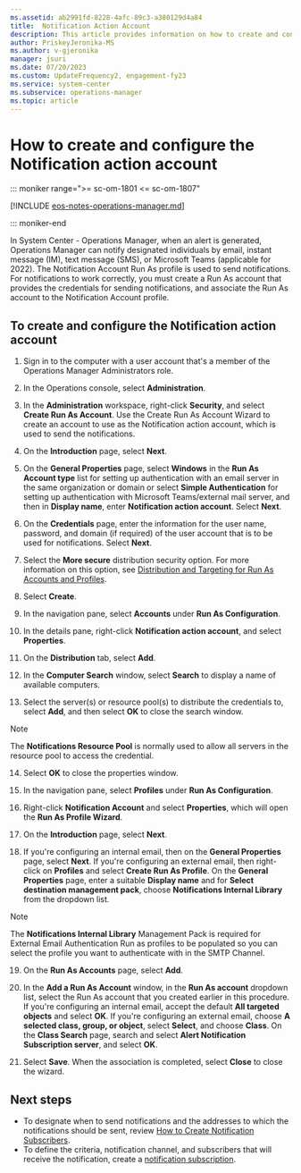 ```yaml
---
ms.assetid: ab2991fd-8228-4afc-89c3-a380129d4a84
title:  Notification Action Account
description: This article provides information on how to create and configure the notification action account.
author: PriskeyJeronika-MS
ms.author: v-gjeronika
manager: jsuri
ms.date: 07/20/2023
ms.custom: UpdateFrequency2, engagement-fy23
ms.service: system-center
ms.subservice: operations-manager
ms.topic: article
---
```


# How to create and configure the Notification action account

::: moniker range=">= sc-om-1801 <= sc-om-1807"

[!INCLUDE [eos-notes-operations-manager.md](../includes/eos-notes-operations-manager.md)]

::: moniker-end

In System Center - Operations Manager, when an alert is generated, Operations Manager can notify designated individuals by email, instant message (IM), text message (SMS), or Microsoft Teams (applicable for 2022). The Notification Account Run As profile is used to send notifications. For notifications to work correctly, you must create a Run As account that provides the credentials for sending notifications, and associate the Run As account to the Notification Account profile.  

## To create and configure the Notification action account  

1.  Sign in to the computer with a user account that's a member of the Operations Manager Administrators role.  

2.  In the Operations console, select **Administration**.  

3.  In the **Administration** workspace, right-click **Security**, and select **Create Run As Account**. Use the Create Run As Account Wizard to create an account to use as the Notification action account, which is used to send the notifications.  

4.  On the **Introduction** page, select **Next**.  

5.  On the **General Properties** page, select **Windows** in the **Run As Account type** list for setting up authentication with an email server in the same organization or domain or select **Simple Authentication** for setting up authentication with Microsoft Teams/external mail server, and then in **Display name**, enter **Notification action account**. Select **Next**.  

6.  On the **Credentials** page, enter the information for the user name, password, and domain (if required) of the user account that is to be used for notifications. Select **Next**.  

7.  Select the **More secure** distribution security option. For more information on this option, see [Distribution and Targeting for Run As Accounts and Profiles](manage-security-dist-target-runas-profiles.md).  

8.  Select **Create**.  

9. In the navigation pane, select **Accounts** under **Run As Configuration**.  

10. In the details pane, right-click **Notification action account**, and select **Properties**.  

11. On the **Distribution** tab, select **Add**.  

12. In the **Computer Search** window, select **Search** to display a name of available computers.  

13. Select the server(s) or resource pool(s) to distribute the credentials to, select **Add**, and then select **OK** to close the search window.  
> [!NOTE]
> The **Notifications Resource Pool** is normally used to allow all servers in the resource pool to access the credential.

14. Select **OK** to close the properties window.  

15. In the navigation pane, select **Profiles** under **Run As Configuration**.  

16. Right-click **Notification Account** and select **Properties**, which will open the **Run As Profile Wizard**.  

17. On the **Introduction** page, select **Next**.  

1. If you're configuring an internal email, then on the **General Properties** page, select **Next**. If you're configuring an external email, then right-click on **Profiles** and select **Create Run As Profile**. On the **General Properties** page, enter a suitable **Display name** and for **Select destination management pack**, choose **Notifications Internal Library** from the dropdown list.
> [!NOTE]
> The **Notifications Internal Library** Management Pack is required for External Email Authentication Run as profiles to be populated so you can select the profile you want to authenticate with in the SMTP Channel.

19. On the **Run As Accounts** page, select **Add**.  

20. In the **Add a Run As Account** window, in the **Run As account** dropdown list,  select the Run As account that you created earlier in this procedure. If you're configuring an internal email, accept the default **All targeted objects** and select **OK**. If you're configuring an external email, choose **A selected class, group, or object**, select **Select**, and choose **Class**. On the **Class Search** page, search and select **Alert Notification Subscription server**, and select **OK**.

21. Select **Save**. When the association is completed, select **Close** to close the wizard.  

## Next steps

* To designate when to send notifications and the addresses to which the notifications should be sent, review [How to Create Notification Subscribers](manage-notifications-create-subscribers.md).
* To define the criteria, notification channel, and subscribers that will receive the notification, create a [notification subscription](manage-notifications-create-subscriptions.md).



